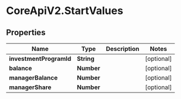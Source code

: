# CoreApiV2.StartValues

## Properties
Name | Type | Description | Notes
------------ | ------------- | ------------- | -------------
**investmentProgramId** | **String** |  | [optional] 
**balance** | **Number** |  | [optional] 
**managerBalance** | **Number** |  | [optional] 
**managerShare** | **Number** |  | [optional] 


